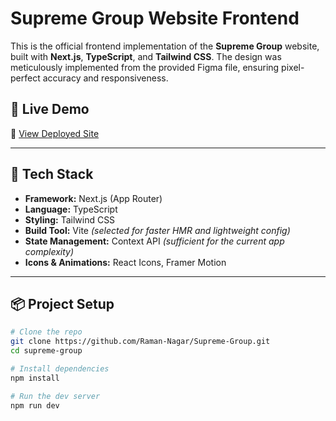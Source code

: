 # Supreme Group Website Frontend

This is the official frontend implementation of the **Supreme Group** website, built with **Next.js**, **TypeScript**, and **Tailwind CSS**. The design was meticulously implemented from the provided Figma file, ensuring pixel-perfect accuracy and responsiveness.

## 🚀 Live Demo

🔗 [View Deployed Site](https://supreme-group-kappa.vercel.app)

---

## 🧰 Tech Stack

- **Framework:** Next.js (App Router)
- **Language:** TypeScript
- **Styling:** Tailwind CSS
- **Build Tool:** Vite *(selected for faster HMR and lightweight config)*
- **State Management:** Context API *(sufficient for the current app complexity)*
- **Icons & Animations:** React Icons, Framer Motion

---

## 📦 Project Setup

```bash
# Clone the repo
git clone https://github.com/Raman-Nagar/Supreme-Group.git
cd supreme-group

# Install dependencies
npm install

# Run the dev server
npm run dev
